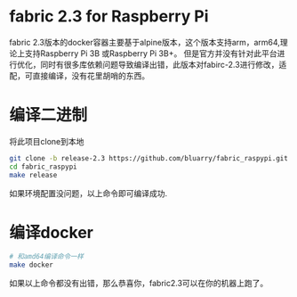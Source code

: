 # fabric 2.3 for Raspberry Pi
fabric 2.3版本的docker容器主要基于alpine版本，这个版本支持arm，arm64,理论上支持Raspberry Pi 3B 或Raspberry Pi 3B+。
但是官方并没有针对此平台进行优化，同时有很多库依赖问题导致编译出错，此版本对fabirc-2.3进行修改，适配，可直接编译，没有花里胡哨的东西。
# 编译二进制
将此项目clone到本地
```bash
git clone -b release-2.3 https://github.com/bluarry/fabric_raspypi.git
cd fabric_raspypi
make release
```
如果环境配置没问题，以上命令即可编译成功.
# 编译docker
```bash
# 和amd64编译命令一样
make docker 
```

如果以上命令都没有出错，那么恭喜你，fabric2.3可以在你的机器上跑了。


